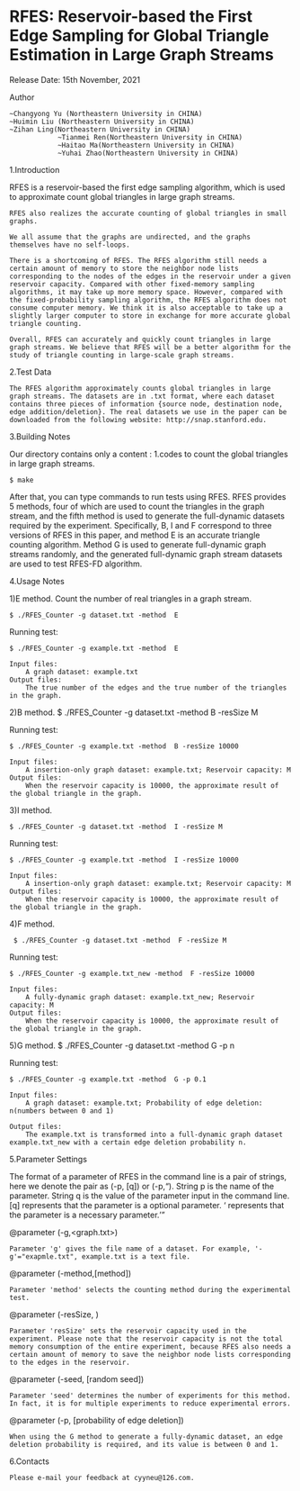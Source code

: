 # RFES: Reservoir-based the First Edge Sampling for Global Triangle Estimation in Large Graph Streams

Release Date: 15th November, 2021

Author

	~Changyong Yu (Northeastern University in CHINA)
	~Huimin Liu (Northeastern University in CHINA)
	~Zihan Ling(Northeastern University in CHINA)
                ~Tianmei Ren(Northeastern University in CHINA)
                ~Haitao Ma(Northeastern University in CHINA)
                ~Yuhai Zhao(Northeastern University in CHINA)

1.Introduction

RFES is a reservoir-based the first edge sampling algorithm, which is used to approximate count global triangles in large graph streams. 

	RFES also realizes the accurate counting of global triangles in small graphs.

	We all assume that the graphs are undirected, and the graphs themselves have no self-loops.

	There is a shortcoming of RFES. The RFES algorithm still needs a certain amount of memory to store the neighbor node lists corresponding to the nodes of the edges in the reservoir under a given reservoir capacity. Compared with other fixed-memory sampling algorithms, it may take up more memory space. However, compared with the fixed-probability sampling algorithm, the RFES algorithm does not consume computer memory. We think it is also acceptable to take up a slightly larger computer to store in exchange for more accurate global triangle counting.

	Overall, RFES can accurately and quickly count triangles in large graph streams. We believe that RFES will be a better algorithm for the study of triangle counting in large-scale graph streams.


2.Test Data

	The RFES algorithm approximately counts global triangles in large graph streams. The datasets are in .txt format, where each dataset contains three pieces of information {source node, destination node, edge addition/deletion}. The real datasets we use in the paper can be downloaded from the following website: http://snap.stanford.edu.


3.Building Notes

Our directory contains only a content : 1.codes to count the global triangles in large graph streams.

	$ make

After that, you can type commands to run tests using RFES. RFES provides 5 methods, four of which are used to count the triangles in the graph stream, and the fifth method is used to generate the full-dynamic datasets required by the experiment. Specifically, B, I and F correspond to three versions of RFES in this paper, and method E is an accurate triangle counting algorithm. Method G is used to generate full-dynamic graph streams randomly, and the generated full-dynamic graph stream datasets are used to test RFES-FD algorithm.


4.Usage Notes

1)E method. Count the number of real triangles in a graph stream.

	$ ./RFES_Counter -g dataset.txt -method  E  

Running test:

	$ ./RFES_Counter -g example.txt -method  E

	Input files:
		A graph dataset: example.txt
	Output files:
		The true number of the edges and the true number of the triangles in the graph.


2)B method. 
	$ ./RFES_Counter -g dataset.txt -method  B -resSize M

Running test:

	$ ./RFES_Counter -g example.txt -method  B -resSize 10000

	Input files:
		A insertion-only graph dataset: example.txt; Reservoir capacity: M
	Output files:
		When the reservoir capacity is 10000, the approximate result of the global triangle in the graph.


3)I method. 

	$ ./RFES_Counter -g dataset.txt -method  I -resSize M

Running test:

	$ ./RFES_Counter -g example.txt -method  I -resSize 10000

	Input files:
		A insertion-only graph dataset: example.txt; Reservoir capacity: M
	Output files:
		When the reservoir capacity is 10000, the approximate result of the global triangle in the graph.


4)F method. 

	 $ ./RFES_Counter -g dataset.txt -method  F -resSize M

Running test:

	$ ./RFES_Counter -g example.txt_new -method  F -resSize 10000

	Input files:
		A fully-dynamic graph dataset: example.txt_new; Reservoir capacity: M
	Output files:
		When the reservoir capacity is 10000, the approximate result of the global triangle in the graph.


5)G method. 
	$ ./RFES_Counter -g dataset.txt -method  G -p n

Running test:

	$ ./RFES_Counter -g example.txt -method  G -p 0.1

	Input files:
		A graph dataset: example.txt; Probability of edge deletion: n(numbers between 0 and 1)

	Output files:
		The example.txt is transformed into a full-dynamic graph dataset example.txt_new with a certain edge deletion probability n.


5.Parameter Settings

The format of a parameter of RFES in the command line is a pair of strings, here we denote the pair as (-p, [q]) or (-p,<q>). String p is the name of the parameter. String q is the value of the parameter input in the command line. [q] represents that the parameter is a optional parameter. <q> represents that the parameter is a necessary parameter.

@parameter (-g,<graph.txt>)

	Parameter 'g' gives the file name of a dataset. For example, '-g'="exapmle.txt", example.txt is a text file.

@parameter (-method,[method])

	Parameter 'method' selects the counting method during the experimental test.

@parameter (-resSize, <reservoir capacity>)

	Parameter 'resSize' sets the reservoir capacity used in the experiment. Please note that the reservoir capacity is not the total memory consumption of the entire experiment, because RFES also needs a certain amount of memory to save the neighbor node lists corresponding to the edges in the reservoir.

@parameter (-seed, [random seed])

	Parameter 'seed' determines the number of experiments for this method. In fact, it is for multiple experiments to reduce experimental errors. 

@parameter (-p, [probability of edge deletion])

	When using the G method to generate a fully-dynamic dataset, an edge deletion probability is required, and its value is between 0 and 1.


6.Contacts

	Please e-mail your feedback at cyyneu@126.com.







